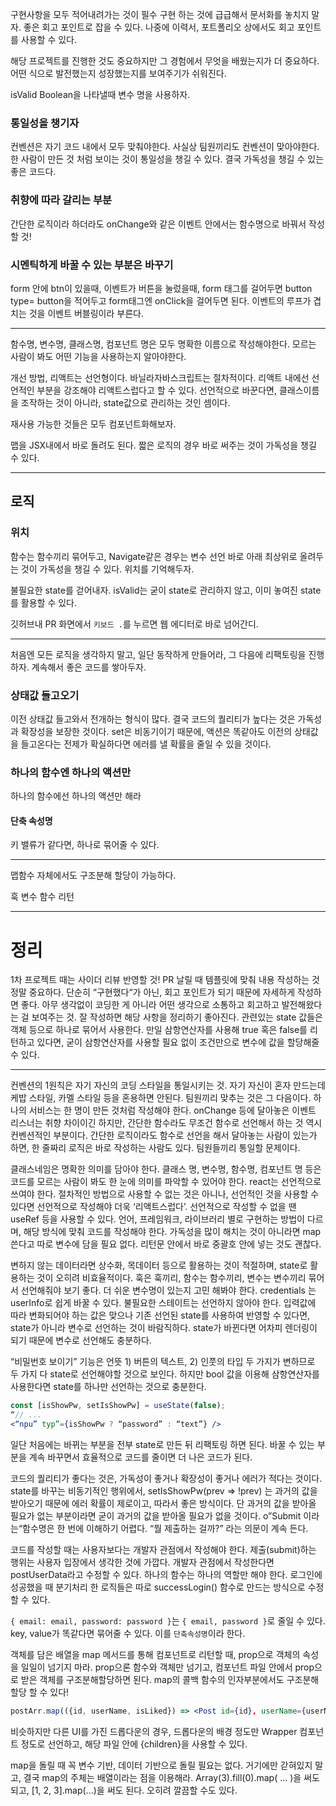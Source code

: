 구현사항을 모두 적어내려가는 것이 필수
구현 하는 것에 급급해서 문서화를 놓치지 말자. 좋은 회고 포인트로 잡을 수 있다.
나중에 이력서, 포트폴리오 상에서도 회고 포인트를 사용할 수 있다.

해당 프로젝트를 진행한 것도 중요하지만
그 경험에서 무엇을 배웠는지가 더 중요하다.
어떤 식으로 발전했는지 성장했는지를 보여주기가 쉬워진다.

isValid
Boolean을 나타낼때 변수 명을 사용하자.

### 통일성을 챙기자

컨벤션은 자기 코드 내에서 모두 맞춰야한다.
사실상 팀원끼리도 컨벤션이 맞아야한다.
한 사람이 만든 것 처럼 보이는 것이 통일성을 챙길 수 있다.
결국 가독성을 챙길 수 있는 좋은 코드다.

### 취향에 따라 갈리는 부분

간단한 로직이라 하더라도 onChange와 같은 이벤트 안에서는 함수명으로 바꿔서 작성할 것!

### 시멘틱하게 바꿀 수 있는 부분은 바꾸기

form 안에 btn이 있을때, 이벤트가 버튼을 눌렀을때, form 태그를 걸어두면
button type= button을 적어두고 form태그엔 onClick을 걸어두면 된다.
이벤트의 루프가 겹치는 것을 이벤트 버블링이라 부른다.

---

함수명, 변수명, 클래스명, 컴포넌트 명은 모두 명확한 이름으로 작성해야한다.
모르는 사람이 봐도 어떤 기능을 사용하는지 알아야한다.

개선 방법, 리액트는 선언형이다. 바닐라자바스크립트는 절차적이다. 리액트 내에선 선언적인 부분을 강조해야 리액트스럽다고 할 수 있다.
선언적으로 바꾼다면, 클래스이름을 조작하는 것이 아니라, state값으로 관리하는 것인 셈이다.

재사용 가능한 것들은 모두 컴포넌트화해보자.

맵을 JSX내에서 바로 돌려도 된다. 짧은 로직의 경우 바로 써주는 것이 가독성을 챙길 수 있다.

---

## 로직

### 위치

함수는 함수끼리 묶어두고, Navigate같은 경우는 변수 선언 바로 아래 최상위로 올려두는 것이 가독성을 챙길 수 있다. 위치를 기억해두자.

불필요한 state를 걷어내자. isValid는 굳이 state로 관리하지 않고, 이미 놓여진 state를 활용할 수 있다.

깃허브내 PR 화면에서 `키보드 .`를 누르면 웹 에디터로 바로 넘어간디.

---

처음엔 모든 로직을 생각하지 말고, 일단 동작하게 만들어라, 그 다음에 리팩토링을 진행하자.
계속해서 좋은 코드를 쌓아두자.

### 상태값 들고오기

이전 상태값 들고와서 전개하는 형식이 많다.
결국 코드의 퀄리티가 높다는 것은 가독성과 확장성을 보장한 것이다.
set은 비동기이기 때문에, 액션은 똑같아도 이전의 상태값을 들고온다는 전제가 확실하다면 에러를 낼 확률을 줄일 수 있을 것이다.

### 하나의 함수엔 하나의 액션만

하나의 함수에선 하나의 액션만 해라

#### 단축 속성명

키 밸류가 같다면, 하나로 묶어줄 수 있다.

---

맵함수 자체에서도 구조분해 할당이 가능하다.

훅
변수
함수
리턴

---

# 정리

1차 프로젝트 때는 사이더 리뷰 반영할 것!
PR 날릴 때 템플릿에 맞춰 내용 작성하는 것 정말 중요하다. 단순히 “구현했다“가 아닌, 회고 포인트가 되기 때문에 자세하게 작성하면 좋다.
아무 생각없이 코딩한 게 아니라 어떤 생각으로 소통하고 회고하고 발전해왔다는 걸 보여주는 것. 잘 작성하면 해당 사항을 정리하기 좋아진다.
관련있는 state 값들은 객체 등으로 하나로 묶어서 사용한다.
만일 삼항연산자를 사용해 true 혹은 false를 리턴하고 있다면, 굳이 삼항연산자를 사용할 필요 없이 조건만으로 변수에 값을 할당해줄 수 있다.

---

컨벤션의 1원칙은 자기 자신의 코딩 스타일을 통일시키는 것. 자기 자신이 혼자 만드는데 케밥 스타일, 카멜 스타일 등을 혼용하면 안된다. 팀원끼리 맞추는 것은 그 다음이다. 하나의 서비스는 한 명이 만든 것처럼 작성해야 한다.
onChange 등에 달아놓은 이벤트 리스너는 취향 차이이긴 하지만, 간단한 함수라도 무조건 함수로 선언해서 하는 것 역시 컨벤션적인 부분이다. 간단한 로직이라도 함수로 선언을 해서 달아놓는 사람이 있는가 하면, 한 줄짜리 로직은 바로 작성하는 사람도 있다. 팀원들끼리 통일할 문제이다.

클래스네임은 명확한 의미를 담아야 한다. 클래스 명, 변수명, 함수명, 컴포넌트 명 등은 코드를 모르는 사람이 봐도 한 눈에 의미를 파악할 수 있어야 한다.
react는 선언적으로 쓰여야 한다. 절차적인 방법으로 사용할 수 없는 것은 아니나, 선언적인 것을 사용할 수 있다면 선언적으로 작성해야 더욱 ‘리액트스럽다’. 선언적으로 작성할 수 없을 땐 useRef 등을 사용할 수 있다. 언어, 프레임워크, 라이브러리 별로 구현하는 방법이 다르며, 해당 방식에 맞춰 코드를 작성해야 한다.
가독성을 많이 해치는 것이 아니라면 map 쓴다고 따로 변수에 담을 필요 없다. 리턴문 안에서 바로 중괄호 안에 넣는 것도 괜찮다.

변하지 않는 데이터라면 상수화, 목데이터 등으로 활용하는 것이 적절하며, state로 활용하는 것이 오히려 비효율적이다.
훅은 훅끼리, 함수는 함수끼리, 변수는 변수끼리 묶어서 선언해줘야 보기 좋다.
더 쉬운 변수명이 있는지 고민 해봐야 한다. credentials 는 userInfo로 쉽게 바꿀 수 있다.
불필요한 스테이트는 선언하지 않아야 한다. 입력값에 따라 변화되어야 하는 값은 맞으나 기존 선언된 state를 사용하여 반영할 수 있다면, state가 아니라 변수로 선언하는 것이 바람직하다. state가 바뀐다면 어차피 렌더링이 되기 때문에 변수로 선언해도 충분하다.

“비밀번호 보이기” 기능은 언뜻 1) 버튼의 텍스트, 2) 인풋의 타입 두 가지가 변하므로 두 가지 다 state로 선언해야할 것으로 보인다. 하지만 bool 값을 이용해 삼항연산자를 사용한다면 state를 하나만 선언하는 것으로 충분한다.

```jsx
const [isShowPw, setIsShowPw] = useState(false);
“// ...
<“npu” typ”={isShowPw ? “password” : “text”} />
```

일단 처음에는 바뀌는 부분을 전부 state로 만든 뒤 리팩토링 하면 된다. 바꿀 수 있는 부분을 계속 바꾸면서 효율적으로 코드를 줄이면 더 나은 코드가 된다.

코드의 퀄리티가 좋다는 것은, 가독성이 좋거나 확장성이 좋거나 에러가 적다는 것이다. state를 바꾸는 비동기적인 행위에서, setIsShowPw(prev => !prev) 는 과거의 값을 받아오기 때문에 에러 확률이 제로이고, 따라서 좋은 방식이다. 단 과거의 값을 받아올 필요가 없는 부분이라면 굳이 과거의 값을 받아올 필요가 없을 것이다.
o”Submit 이라는“함수명은 한 번에 이해하기 어렵다. “뭘 제출하는 걸까?” 라는 의문이 계속 든다.

코드를 작성할 때는 사용자보다는 개발자 관점에서 작성해야 한다. 제출(submit)하는 행위는 사용자 입장에서 생각한 것에 가깝다. 개발자 관점에서 작성한다면 postUserData라고 수정할 수 있다.
하나의 함수는 하나의 역할만 해야 한다. 로그인에 성공했을 때 분기처리 한 로직들은 따로 successLogin() 함수로 만드는 방식으로 수정할 수 있다.

`{ email: email, password: password }`는 `{ email, password }`로 줄일 수 있다. key, value가 똑같다면 묶어줄 수 있다. 이를 `단축속성명`이라 한다.

객체를 담은 배열을 map 메서드를 통해 컴포넌트로 리턴할 때, prop으로 객체의 속성을 일일이 넘기지 마라. prop으론 함수와 객체만 넘기고, 컴포넌트 파일 안에서 prop으로 받은 객체를 구조분해할당하면 된다.
map의 콜백 함수의 인자부분에서도 구조분해할당 할 수 있다!

```jsx
postArr.map(({id, userName, isLiked}) => <Post id={id}, userName={userName} isLiked={isLiked} />)
```

비슷하지만 다른 UI를 가진 드롭다운의 경우, 드롭다운의 배경 정도만 Wrapper 컴포넌트 정도로 선언하고, 해당 파일 안에 {children}을 사용할 수 있다.

<Wrapper><profileSetting /></Wrapper>

map을 돌릴 때 꼭 변수 기반, 데이터 기반으로 돌릴 필요는 없다. 거기에만 갇혀있지 말고, 결국 map의 주체는 배열이라는 점을 이용해라. Array(3).fill(0).map( ... )을 써도 되고, [1, 2, 3].map(...)을 써도 된다. 오히려 깔끔할 수도 있다.

